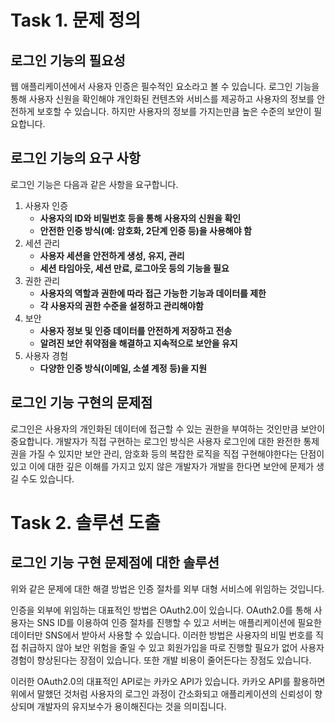 # Task 1. 문제 정의

## 로그인 기능의 필요성

웹 애플리케이션에서 사용자 인증은 필수적인 요소라고 볼 수 있습니다.
로그인 기능을 통해 사용자 신원을 확인해야 개인화된 컨텐츠와 서비스를 제공하고 사용자의 정보를 안전하게 보호할 수 있습니다.
하지만 사용자의 정보를 가지는만큼 높은 수준의 보안이 필요합니다.

## 로그인 기능의 요구 사항

로그인 기능은 다음과 같은 사항을 요구합니다.

1. 사용자 인증
    - **사용자의 ID와 비밀번호 등을 통해 사용자의 신원을 확인**
    - **안전한 인증 방식(예: 암호화, 2단계 인증 등)을 사용해야 함**
2. 세션 관리
    - **사용자 세션을 안전하게 생성, 유지, 관리**
    - **세션 타임아웃, 세션 만료, 로그아웃 등의 기능을 필요**
3. 권한 관리
    - **사용자의 역할과 권한에 따라 접근 가능한 기능과 데이터를 제한**
    - **각 사용자의 권한 수준을 설정하고 관리해야함**
4. 보안
    - **사용자 정보 및 인증 데이터를 안전하게 저장하고 전송**
    - **알려진 보안 취약점을 해결하고 지속적으로 보안을 유지**
5. 사용자 경험
    - **다양한 인증 방식(이메일, 소셜 계정 등)을 지원**

## 로그인 기능 구현의 문제점

로그인은 사용자의 개인화된 데이터에 접근할 수 있는 권한을 부여하는 것인만큼 보안이 중요합니다. 개발자가 직접 구현하는 로그인 방식은 사용자 로그인에 대한 완전한 통제권을 가질 수 있지만 보안 관리, 암호화 등의 복잡한 로직을 직접 구현해야한다는 단점이 있고 이에 대한 깊은 이해를 가지고 있지 않은 개발자가 개발을 한다면 보안에 문제가 생길 수도 있습니다.

# Task 2. 솔루션 도출

## 로그인 기능 구현 문제점에 대한 솔루션

위와 같은 문제에 대한 해결 방법은 인증 절차를 외부 대형 서비스에 위임하는 것입니다.

인증을 외부에 위임하는 대표적인 방법은 OAuth2.0이 있습니다. OAuth2.0를 통해 사용자는 SNS ID를 이용하여 인증 절차를 진행할 수 있고 서버는 애플리케이션에 필요한  데이터만 SNS에서 받아서 사용할 수 있습니다. 이러한 방법은 사용자의 비밀 번호를 직접 취급하지 않아 보안 위험을 줄일 수 있고 회원가입을 따로 진행할 필요가 없어 사용자 경험이 향상된다는 장점이 있습니다. 또한 개발 비용이 줄어든다는 장점도 있습니다.

이러한 OAuth2.0의 대표적인 API로는 카카오 API가 있습니다. 카카오 API를 활용하면  위에서 말했던 것처럼 사용자의 로그인 과정이 간소화되고 애플리케이션의 신뢰성이 향상되며 개발자의 유지보수가 용이해진다는 것을 의미집니다.
